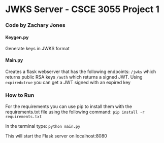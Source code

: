 # JWKS Server - CSCE 3055 Project 1

### Code by Zachary Jones

#### Keygen.py

Generate keys in JWKS format

#### Main.py

Creates a flask webserver that has the following endpoints:
`/jwks` which returns public RSA keys 
`/auth` which returns a signed JWT. Using `expired=true` you can get a JWT signed with an expired key

### How to Run
For the requirements you can use pip to install them with the requirements.txt file using the following command:
`pip install -r requirements.txt`

In the terminal type:
`python main.py`

This will start the Flask server on localhost:8080
